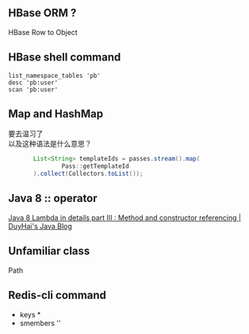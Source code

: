 ## HBase ORM ?
HBase Row to Object      
## HBase shell command
```
list_namespace_tables 'pb'
desc 'pb:user'
scan 'pb:user'

```

## Map and HashMap
要去温习了    
以及这种语法是什么意思？
```java
       List<String> templateIds = passes.stream().map(
               Pass::getTemplateId
       ).collect(Collectors.toList());
```
## Java 8 :: operator
[Java 8 Lambda in details part III : Method and constructor referencing | DuyHai's Java Blog](https://doanduyhai.wordpress.com/2012/07/14/java-8-lambda-in-details-part-iii-method-and-constructor-referencing/)
## Unfamiliar class
Path
## Redis-cli command
- keys *
- smembers ''
